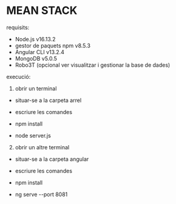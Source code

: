 # MEAN STACK

requisits:

- Node.js v16.13.2
- gestor de paquets npm v8.5.3
- Angular CLI v13.2.4
- MongoDB v5.0.5
- Robo3T (opcional ver visualitzar i gestionar la base de dades)

execució:

1. obrir un terminal

- situar-se a la carpeta arrel
- escriure les comandes

- npm install
- node server.js

2. obrir un altre terminal

- situar-se a la carpeta angular
- escriure les comandes

- npm install
- ng serve --port 8081
